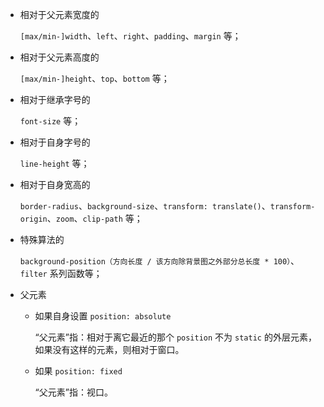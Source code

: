 +	相对于父元素宽度的

	`[max/min-]width`、`left`、`right`、`padding`、`margin` 等；

+	相对于父元素高度的

	`[max/min-]height`、`top`、`bottom` 等；

+	相对于继承字号的

	`font-size` 等；

+	相对于自身字号的

	`line-height` 等；

+	相对于自身宽高的

	`border-radius`、`background-size`、`transform: translate()`、`transform-origin`、`zoom`、`clip-path` 等；

+	特殊算法的

	`background-position（方向长度 / 该方向除背景图之外部分总长度 * 100）`、
`filter` 系列函数等；

+	父元素

	+	如果自身设置 `position: absolute`

		“父元素”指：相对于离它最近的那个 `position` 不为 `static` 的外层元素，如果没有这样的元素，则相对于窗口。

	+	如果 `position: fixed`

		“父元素”指：视口。
